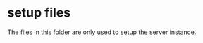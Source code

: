 setup files
======================

The files in this folder are only used to setup the server instance.